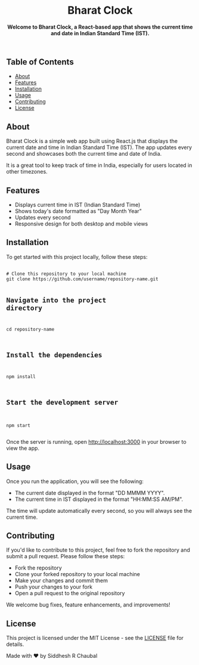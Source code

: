 <!DOCTYPE html>
<html lang="en">
<head>
  <meta charset="UTF-8">
  <meta name="viewport" content="width=device-width, initial-scale=1.0">
  <title>Bharat Clock - README</title>
</head>
<body>
  <header>
    <h1>Bharat Clock</h1>
    <p><strong>Welcome to Bharat Clock, a React-based app that shows the current time and date in Indian Standard Time (IST).</strong></p>
  </header>
  
  <section>
    <h2>Table of Contents</h2>
    <ul>
      <li><a href="#about">About</a></li>
      <li><a href="#features">Features</a></li>
      <li><a href="#installation">Installation</a></li>
      <li><a href="#usage">Usage</a></li>
      <li><a href="#contributing">Contributing</a></li>
      <li><a href="#license">License</a></li>
    </ul>
  </section>

  <section id="about">
    <h2>About</h2>
    <p>Bharat Clock is a simple web app built using React.js that displays the current date and time in Indian Standard Time (IST). The app updates every second and showcases both the current time and date of India.</p>
    <p>It is a great tool to keep track of time in India, especially for users located in other timezones.</p>
  </section>

  <section id="features">
    <h2>Features</h2>
    <ul>
      <li>Displays current time in IST (Indian Standard Time)</li>
      <li>Shows today's date formatted as "Day Month Year"</li>
      <li>Updates every second</li>
      <li>Responsive design for both desktop and mobile views</li>
    </ul>
  </section>

  <section id="installation">
    <h2>Installation</h2>
    <p>To get started with this project locally, follow these steps:</p>
    <pre>
      <code>
# Clone this repository to your local machine
git clone https://github.com/username/repository-name.git

# Navigate into the project directory
cd repository-name

# Install the dependencies
npm install

# Start the development server
npm start
      </code>
    </pre>
    <p>Once the server is running, open <a href="http://localhost:3000" target="_blank">http://localhost:3000</a> in your browser to view the app.</p>
  </section>

  <section id="usage">
    <h2>Usage</h2>
    <p>Once you run the application, you will see the following:</p>
    <ul>
      <li>The current date displayed in the format "DD MMMM YYYY".</li>
      <li>The current time in IST displayed in the format "HH:MM:SS AM/PM".</li>
    </ul>
    <p>The time will update automatically every second, so you will always see the current time.</p>
  </section>

  <section id="contributing">
    <h2>Contributing</h2>
    <p>If you'd like to contribute to this project, feel free to fork the repository and submit a pull request. Please follow these steps:</p>
    <ul>
      <li>Fork the repository</li>
      <li>Clone your forked repository to your local machine</li>
      <li>Make your changes and commit them</li>
      <li>Push your changes to your fork</li>
      <li>Open a pull request to the original repository</li>
    </ul>
    <p>We welcome bug fixes, feature enhancements, and improvements!</p>
  </section>

  <section id="license">
    <h2>License</h2>
    <p>This project is licensed under the MIT License - see the <a href="LICENSE" target="_blank">LICENSE</a> file for details.</p>
  </section>

  <footer>
    <p>Made with ❤️ by Siddhesh R Chaubal</p>
  </footer>
</body>
</html>

